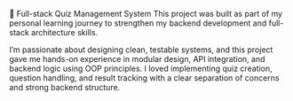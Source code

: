 🚀 Full-stack Quiz Management System
This project was built as part of my personal learning journey to strengthen my backend development and full-stack architecture skills. 

I’m passionate about designing clean, testable systems, and this project gave me hands-on experience in modular design, API integration, and backend logic using OOP principles.
I loved implementing quiz creation, question handling, and result tracking with a clear separation of concerns and strong backend structure.
